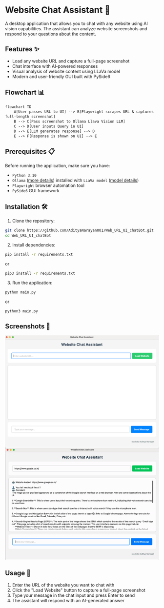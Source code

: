 # Website Chat Assistant 🤖

A desktop application that allows you to chat with any website using AI vision capabilities. The assistant can analyze website screenshots and respond to your questions about the content.

## Features ✨

- Load any website URL and capture a full-page screenshot
- Chat interface with AI-powered responses
- Visual analysis of website content using LLaVa model
- Modern and user-friendly GUI built with PySide6

## Flowchart 📊

```mermaid
flowchart TD
    A[User passes URL to UI] --> B[Playwright scrapes URL & captures full-length screenshot]
    B --> C[Pass screenshot to Ollama Llava Vision LLM]
    C --> D[User inputs Query in UI]
    D --> E[LLM generates response] --> D
    E --> F[Response is shown on UI] --> E
```


## Prerequisites 📋

Before running the application, make sure you have:

- ```Python 3.10```
- ```Ollama``` ([more details](https://ollama.com/)) installed with ```LLaVa model``` ([model details](https://ollama.com/library/llava))
- ```Playwright``` browser automation tool
- ```PySide6``` GUI framework

## Installation 🛠️

1. Clone the repository:

```bash
git clone https://github.com/AdityaNarayan001/Web_URL_UI_chatBot.git
cd Web_URL_UI_chatBot
```

2. Install dependencies:

```bash
pip install -r requirements.txt
```
or
```bash
pip3 install -r requirements.txt
```

3. Run the application:

```bash
python main.py
```
or
```bash
python3 main.py
```

## Screenshots 📸

![New Screen](readme_asset/new_screen.png)
![URL and Chat Loaded Screen](readme_asset/demo-video-gif.gif)


## Usage 📝

1. Enter the URL of the website you want to chat with
2. Click the "Load Website" button to capture a full-page screenshot
3. Type your message in the chat input and press Enter to send
4. The assistant will respond with an AI-generated answer   